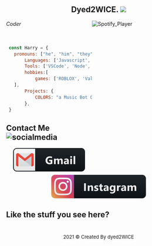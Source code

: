 <div align="center">
<h2>Dyed2WICE.
<img src="https://emojipedia-us.s3.dualstack.us-west-1.amazonaws.com/thumbs/160/apple/76/waving-hand-sign_emoji-modifier-fitzpatrick-type-1-2_1f44b-1f3fb_1f3fb.png" width="30">
</h2>
</div>
<em>Coder</em>


<img width="270" height="420px" align="right" alt="Spotify_Player" src="https://spotify-github-profile.vercel.app/api/view?uid=21ap3xn67c7ga2ugii3e5eldq&cover_image=true&theme=default">

</br>
</br>
</br>  

 ```javascript
  const Harry = {
  	pronouns: ["he", "him", "they"],
    	Languages: ['Javascript', 'Lua', 'Python'],
    	Tools: ['VSCode', 'Node', 'DiscordJS', "RobloxStudio"],
    	hobbies:[
	        games: ['ROBLOX', 'Valorant', 'R6'],
	],  
    	Projects: {
    	    COLORS: "a Music Bot Created for Discord",
    	},
  }
```

<h2>Contact Me <img width="50" height="28" src="https://media.giphy.com/media/WUlplcMpOCEmTGBtBW/giphy.gif" alt="socialmedia"></h2>

<div align="center">
<a href="mailto:HarryPSN321@gmail.com"><img src="https://raw.githubusercontent.com/MikeCodesDotNET/ColoredBadges/master/svg/social/gmail.svg" alt="gmail"></a><br>
<a href="http://instagram.com/dyed_2wice/"><img src="https://raw.githubusercontent.com/MikeCodesDotNET/ColoredBadges/master/svg/social/instagram.svg" alt="instagram""></a>
</div>

<h2>Like the stuff you see here?</h2>

#
<div align="center"><font size="2px;">2021 © Created By dyed2WICE</font></div>

